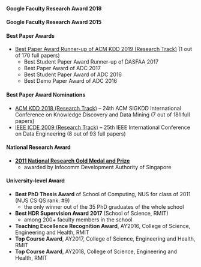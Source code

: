 #### Google Faculty Research Award 2018

#### Google Faculty Research Award 2015

#### Best Paper Awards
* [Best Paper Award Runner-up of ACM KDD 2019 (Research Track)](https://www.kdd.org/awards/view/2019-sigkdd-best-paper-award-winners) (1 out of 170 full papers)
	* Best Student Paper Award Runner-up of DASFAA 2017
	* Best Paper Award of ADC 2017
	* Best Student Paper Award of ADC 2016
	* Best Demo Paper Award of ADC 2016

#### Best Paper Award Nominations
* [ACM KDD 2018 (Research Track)](https://dl.acm.org/toc/tkdd/2020/14/5#sec1) – 24th ACM SIGKDD International Conference on Knowledge Discovery and Data Mining (7 out of 181 full papers)
* [IEEE ICDE 2009 (Research Track)](https://ieeexplore.ieee.org/stamp/stamp.jsp?tp=&arnumber=5494756) – 25th IEEE International Conference on Data Engineering (8 out of 93 full papers)

#### National Research Award
* [**2011 National Research Gold Medal and Prize**](https://www.comp.nus.edu.sg/programmes/pg/awards/)
	- awarded by Infocomm Development Authority of Singapore

#### University-level Award
* **Best PhD Thesis Award** of School of Computing, NUS for class of 2011 (NUS CS QS rank: #9)
	- the only winner out of the 35 PhD graduates of the whole school
* **Best HDR Supervision Award 2017** (School of Science, RMIT)
	-  among 200+ faculty members in the school
* **Teaching Excellence Recognition Award**, AY2016, College of Science, Engineering and Health, RMIT
* **Top Course Award**, AY2017, College of Science, Engineering and Health, RMIT
* **Top Course Award**, AY2018, College of Science, Engineering and Health, RMIT
